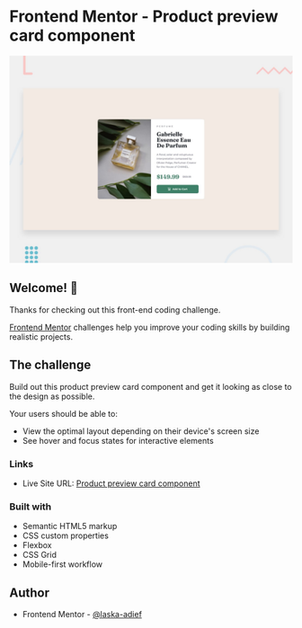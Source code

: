 # Frontend Mentor - Product preview card component

![Design preview for the Product preview card component coding challenge](./design/desktop-preview.jpg)

## Welcome! 👋

Thanks for checking out this front-end coding challenge.

[Frontend Mentor](https://www.frontendmentor.io) challenges help you improve your coding skills by building realistic projects.

## The challenge

Build out this product preview card component and get it looking as close to the design as possible.

Your users should be able to:

- View the optimal layout depending on their device's screen size
- See hover and focus states for interactive elements

### Links

- Live Site URL: [Product preview card component](https://laska-adief.github.io/product-preview-card-component/)

### Built with

- Semantic HTML5 markup
- CSS custom properties
- Flexbox
- CSS Grid
- Mobile-first workflow

## Author

- Frontend Mentor - [@laska-adief](https://www.frontendmentor.io/profile/laska-adief)
